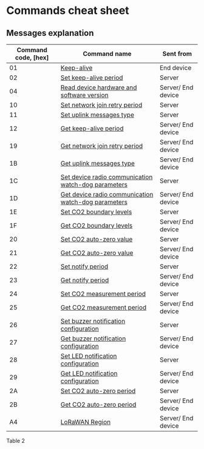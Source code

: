# Commands cheat sheet

## Messages explanation

| **Command code, \[hex]** | **Command name**                                                                                                                                           | **Sent from**      |
| ------------------------ | ---------------------------------------------------------------------------------------------------------------------------------------------------------- | ------------------ |
| 01                       | [Keep-alive](keep-alive.md)                                                                                                                                | End device         |
| 02                       | [Set keep-alive period](keep-alive.md#set-keep-alive-period-command-explanation)                                                                           | Server             |
| 04                       | [Read device hardware and software version](read-device-hardware-and-software-version-command-explanation..md)                                             | Server/ End device |
| 10                       | [Set network join retry period](network-related-settings.md#set-network-join-retry-period-command-explanation)                                             | Server             |
| 11                       | [Set uplink messages type](uplink-types.md#set-uplink-messages-type-command-explanation)                                                                   | Server             |
| 12                       | [Get keep-alive period](keep-alive.md#get-keep-alive-period-command-explanation)                                                                           | Server/ End device |
| 19                       | [Get network join retry period](network-related-settings.md#get-network-join-retry-period-command-explanation)                                             | Server/ End device |
| 1B                       | [Get uplink messages type](uplink-types.md#get-uplink-messages-type-command-explanation)                                                                   | Server/ End device |
| 1C                       | [Set device radio communication watch-dog parameters](network-related-settings.md#set-device-radio-communication-watch-dog-parameters-command-explanation) | Server             |
| 1D                       | [Get device radio communication watch-dog parameters](network-related-settings.md#get-device-radio-communication-watch-dog-parameters-command-explanation) | Server/ End device |
| 1E                       | [Set CO2 boundary levels](co2-boundary-levels.md#set-co2-boundary-levels)                                                                                  | Server             |
| 1F                       | [Get CO2 boundary levels](co2-boundary-levels.md#get-co2-boundary-levels)                                                                                  | Server/ End device |
| 20                       | [Set CO2 auto-zero value](co2-auto-zero.md#set-co2-auto-zero-value)                                                                                        | Server             |
| 21                       | [Get CO2 auto-zero value](co2-auto-zero.md#get-co2-auto-zero-value)                                                                                        | Server/ End device |
| 22                       | [Set notify period](notifications-configuration.md#set-notify-period)                                                                                      | Server             |
| 23                       | [Get notify period](notifications-configuration.md#get-notify-period)                                                                                      | Server/ End device |
| 24                       | [Set CO2 measurement period](co2-measurement-period.md#set-co2-measurement-period)                                                                         | Server             |
| 25                       | [Get CO2 measurement period](co2-measurement-period.md#get-co2-measurement-period)                                                                         | Server/ End device |
| 26                       | [Set buzzer notification configuration](notifications-configuration.md#set-buzzer-notification-configuration)                                              | Server             |
| 27                       | [Get buzzer notification configuration](notifications-configuration.md#get-buzzer-notification-configuration)                                              | Server/ End device |
| 28                       | [Set LED notification configuration](notifications-configuration.md#set-led-notification-configuration)                                                    | Server             |
| 29                       | [Get LED notification configuration](notifications-configuration.md#get-led-notification-configuration)                                                    | Server/ End device |
| 2A                       | [Set CO2 auto-zero period](co2-auto-zero-period.md#set-co2-auto-zero-period)                                                                               | Server             |
| 2B                       | [Get CO2 auto-zero period](co2-auto-zero-period.md#get-co2-auto-zero-period)                                                                               | Server/ End device |
| A4                       | [LoRaWAN Region](network-related-settings.md#lorawan-region)                                                                                               | Server/ End device |

Table 2

